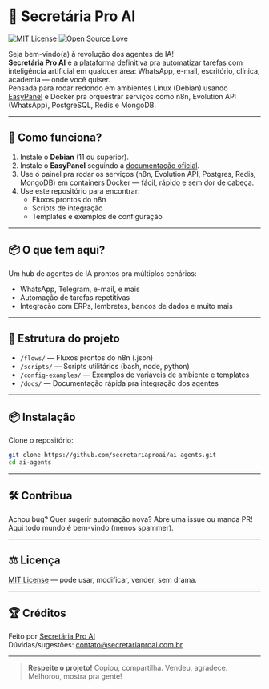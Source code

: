 # 🤖 Secretária Pro AI

[![MIT License](https://img.shields.io/badge/license-MIT-blue.svg)](./LICENSE)
[![Open Source Love](https://img.shields.io/badge/open%20source-%E2%9D%A4-red)](https://github.com/secretariaproai/ai-agents)

Seja bem-vindo(a) à revolução dos agentes de IA!  
**Secretária Pro AI** é a plataforma definitiva pra automatizar tarefas com inteligência artificial em qualquer área: WhatsApp, e-mail, escritório, clínica, academia — onde você quiser.  
Pensada para rodar redondo em ambientes Linux (Debian) usando [EasyPanel](https://easypanel.io/) e Docker pra orquestrar serviços como n8n, Evolution API (WhatsApp), PostgreSQL, Redis e MongoDB.

---

## 🚀 Como funciona?

1. Instale o **Debian** (11 ou superior).
2. Instale o **EasyPanel** seguindo a [documentação oficial](https://docs.easypanel.io/).
3. Use o painel pra rodar os serviços (n8n, Evolution API, Postgres, Redis, MongoDB) em containers Docker — fácil, rápido e sem dor de cabeça.
4. Use este repositório para encontrar:
   - Fluxos prontos do n8n
   - Scripts de integração
   - Templates e exemplos de configuração

---

## 📦 O que tem aqui?

Um hub de agentes de IA prontos pra múltiplos cenários:
- WhatsApp, Telegram, e-mail, e mais
- Automação de tarefas repetitivas
- Integração com ERPs, lembretes, bancos de dados e muito mais

---

## 📂 Estrutura do projeto

- `/flows/` — Fluxos prontos do n8n (.json)
- `/scripts/` — Scripts utilitários (bash, node, python)
- `/config-examples/` — Exemplos de variáveis de ambiente e templates
- `/docs/` — Documentação rápida pra integração dos agentes

---

## 📦 Instalação

Clone o repositório:
```bash
git clone https://github.com/secretariaproai/ai-agents.git
cd ai-agents
```
---

## 🛠️ Contribua

Achou bug? Quer sugerir automação nova? Abre uma issue ou manda PR!
Aqui todo mundo é bem-vindo (menos spammer).

---

## ⚖️ Licença

[MIT License](./LICENSE) — pode usar, modificar, vender, sem drama.

---

## 🏆 Créditos

Feito por [Secretária Pro AI](https://github.com/secretariaproai)  
Dúvidas/sugestões: contato@secretariaproai.com.br

---

> **Respeite o projeto!** Copiou, compartilha. Vendeu, agradece. Melhorou, mostra pra gente!
